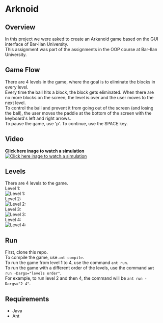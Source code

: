 # Arknoid
## Overview
In this project we were asked to create an Arkanoid game based on the GUI interface of Bar-Ilan University.  
This assignment was part of the assignments in the OOP course at Bar-Ilan University.

## Game Flow
There are 4 levels in the game, where the goal is to eliminate the blocks in every level.  
Every time the ball hits a block, the block gets eliminated. When there are no more blocks on the screen, the level is over and the user moves to the next level.  
To control the ball and prevent it from going out of the screen (and losing the ball), the user moves the paddle at the bottom of the screen with the keyboard's left and right arrows.  
To pause the game, use 'p'. To continue, use the SPACE key.
## Video
**Click here inage to watch a simulation**  
[![Click here inage to watch a simulation](https://drive.google.com/uc?id=1o74tCmMaXu39jZkR1XYsM54vT7zEUuj9)](https://youtu.be/ZRs-i-LH3bg)
## Levels
There are 4 levels to the game.  
Level 1:  
![Level 1:](https://drive.google.com/uc?id=1UAoPUZleWiycQaDnUeu2Ovu6f-sM_6ru)  
Level 2:  
![Level 2:](https://drive.google.com/uc?id=1GE3_lY6ipFcU6tiyUYooLr8WzyCviniz)  
Level 3:  
![Level 3:](https://drive.google.com/uc?id=1VlVYl2PXROixHkE5GEuc7KHp1ssHEIgc)  
Level 4:  
![Level 4:](https://drive.google.com/uc?id=1Apc4wq__ZiylPmA1BZ-RZnp7CMHctqSa)  



## Run
First, clone this repo.  
To compile the game, use `ant compile`.  
To run the game from level 1 to 4, use the command `ant run`.  
To run the game with a different order of the levels, use the command `ant run -Dargs="levels order"`.  
For example, to run level 2 and then 4, the command will be `ant run -Dargs="2 4"`.

## Requirements
* Java
* Ant
